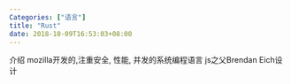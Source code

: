 ```yaml
---
Categories: ["语言"]
title: "Rust"
date: 2018-10-09T16:53:03+08:00
---
```


介绍
    mozilla开发的,注重安全, 性能, 并发的系统编程语言
    js之父Brendan Eich设计